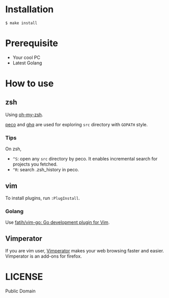 Installation
============

```
$ make install
```

Prerequisite
============

* Your cool PC
* Latest Golang

How to use
==========

zsh
---

Using [oh-my-zsh](https://github.com/robbyrussell/oh-my-zsh).

[peco](https://github.com/peco/peco) and [ghq](https://github.com/motemen/ghq) are used for exploring `src` directory with `GOPATH` style.

### Tips

On zsh,

* `^S`: open any `src` directory by peco. It enables incremental search for projects you fetched.
* `^R`: search .zsh_history in peco.

vim
---

To install plugins, run `:PlugInstall`.

### Golang

Use [fatih/vim-go: Go development plugin for Vim](https://github.com/fatih/vim-go).

Vimperator
----------

If you are vim user, [Vimperator][] makes your web browsing faster and easier. Vimperator is an add-ons for firefox.

[Vimperator]: https://addons.mozilla.org/ja/firefox/addon/vimperator/   "Vimperator :: Add-ons for Firefox"

LICENSE
=======

Public Domain

